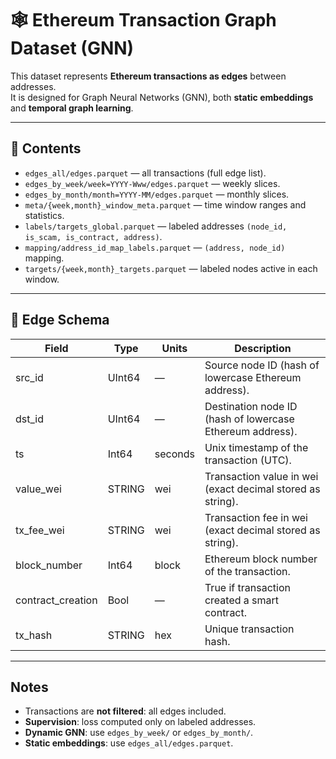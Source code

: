 # 🕸 Ethereum Transaction Graph Dataset (GNN)

This dataset represents **Ethereum transactions as edges** between addresses.  
It is designed for Graph Neural Networks (GNN), both **static embeddings** and **temporal graph learning**.

---

## 📑 Contents

- `edges_all/edges.parquet` — all transactions (full edge list).
- `edges_by_week/week=YYYY-Www/edges.parquet` — weekly slices.
- `edges_by_month/month=YYYY-MM/edges.parquet` — monthly slices.
- `meta/{week,month}_window_meta.parquet` — time window ranges and statistics.
- `labels/targets_global.parquet` — labeled addresses `(node_id, is_scam, is_contract, address)`.
- `mapping/address_id_map_labels.parquet` — `(address, node_id)` mapping.
- `targets/{week,month}_targets.parquet` — labeled nodes active in each window.

---

## 🔑 Edge Schema

| Field            | Type   | Units    | Description |
|------------------|--------|----------|-------------|
| src_id           | UInt64 | —        | Source node ID (hash of lowercase Ethereum address). |
| dst_id           | UInt64 | —        | Destination node ID (hash of lowercase Ethereum address). |
| ts               | Int64  | seconds  | Unix timestamp of the transaction (UTC). |
| value_wei        | STRING | wei      | Transaction value in wei (exact decimal stored as string). |
| tx_fee_wei       | STRING | wei      | Transaction fee in wei (exact decimal stored as string). |
| block_number     | Int64  | block    | Ethereum block number of the transaction. |
| contract_creation| Bool   | —        | True if transaction created a smart contract. |
| tx_hash          | STRING | hex      | Unique transaction hash. |

---

## Notes

- Transactions are **not filtered**: all edges included.  
- **Supervision**: loss computed only on labeled addresses.  
- **Dynamic GNN**: use `edges_by_week/` or `edges_by_month/`.  
- **Static embeddings**: use `edges_all/edges.parquet`.  

